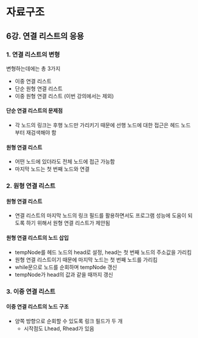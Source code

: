 # 자료구조

## 6강. 연결 리스트의 응용

### 1. 연결 리스트의 변형

변형하는데에는 총 3가지

- 이중 연결 리스트
- 단순 원형 연결 리스트
- 이중 원형 연결 리스트 (이번 강의에서는 제외)

#### 단순 연결 리스트의 문제점

- 각 노드의 링크는 후행 노드만 가리키기 때문에 선행 노드에 대한 접근은 헤드 노드부터 재검색해야 함

#### 원형 연결 리스트

- 어떤 노드에 있더라도 전체 노드에 접근 가능함
- 마지막 노드는 첫 번째 노드와 연결

### 2. 원형 연결 리스트

#### 원형 연결 리스트

- 연결 리스트의 마지막 노드의 링크 필드를 활용하면서도 프로그램 성능에 도움이 되도록 하기 위해서 원형 연결 리스트가 제안됨

#### 원형 연결 리스트의 노드 삽입

- tempNode를 헤드 노드의 head로 설정, head는 첫 번째 노드의 주소값을 가리킴
- 원형 연결 리스트이기 때문에 마지막 노드는 첫 번째 노드를 가리킴
- while문으로 노드를 순회하며 tempNode 갱신
- tempNode가 head의 값과 같을 때까지 갱신

### 3. 이중 연결 리스트

#### 이중 연결 리스트의 노드 구조

- 양쪽 방향으로 순회할 수 있도록 링크 필드가 두 개
  - 시작점도 Lhead, Rhead가 있음
